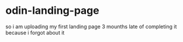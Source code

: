 # odin-landing-page

so i am uploading my first landing page 3 mounths late of completing it because i forgot about it